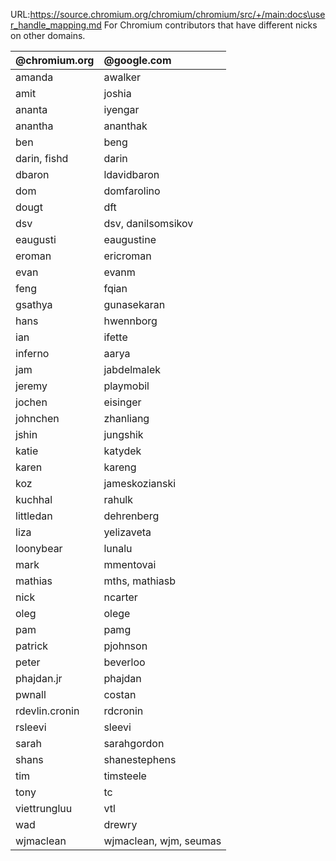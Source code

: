 URL:https://source.chromium.org/chromium/chromium/src/+/main:docs\user_handle_mapping.md
For Chromium contributors that have different nicks on other domains.

| **@chromium.org** | **@google.com** |
|:------------------|:----------------|
| amanda            | awalker         |
| amit              | joshia          |
| ananta            | iyengar         |
| anantha           | ananthak        |
| ben               | beng            |
| darin, fishd      | darin           |
| dbaron            | ldavidbaron     |
| dom               | domfarolino     |
| dougt             | dft             |
| dsv               | dsv, danilsomsikov |
| eaugusti          | eaugustine      |
| eroman            | ericroman       |
| evan              | evanm           |
| feng              | fqian           |
| gsathya           | gunasekaran     |
| hans              | hwennborg       |
| ian               | ifette          |
| inferno           | aarya           |
| jam               | jabdelmalek     |
| jeremy            | playmobil       |
| jochen            | eisinger        |
| johnchen          | zhanliang       |
| jshin             | jungshik        |
| katie             | katydek         |
| karen             | kareng          |
| koz               | jameskozianski  |
| kuchhal           | rahulk          |
| littledan         | dehrenberg      |
| liza              | yelizaveta      |
| loonybear         | lunalu          |
| mark              | mmentovai       |
| mathias           | mths, mathiasb  |
| nick              | ncarter         |
| oleg              | olege           |
| pam               | pamg            |
| patrick           | pjohnson        |
| peter             | beverloo        |
| phajdan.jr        | phajdan         |
| pwnall            | costan          |
| rdevlin.cronin    | rdcronin        |
| rsleevi           | sleevi          |
| sarah             | sarahgordon     |
| shans             | shanestephens   |
| tim               | timsteele       |
| tony              | tc              |
| viettrungluu      | vtl             |
| wad               | drewry          |
| wjmaclean         | wjmaclean, wjm, seumas |
